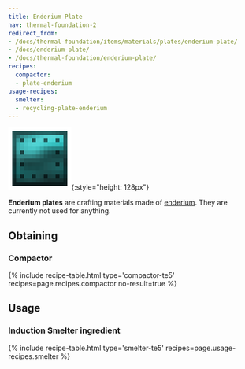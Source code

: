 ```yaml
---
title: Enderium Plate
nav: thermal-foundation-2
redirect_from:
- /docs/thermal-foundation/items/materials/plates/enderium-plate/
- /docs/enderium-plate/
- /docs/thermal-foundation/enderium-plate/
recipes:
  compactor:
  - plate-enderium
usage-recipes:
  smelter:
  - recycling-plate-enderium
---
```


![Enderium plate](/assets/images/thermal-foundation/plate-enderium.png){:style="height: 128px"}


**Enderium plates** are crafting materials made of
[enderium](/docs/thermal-foundation-2/enderium-ingot/). They are currently not used for anything.


Obtaining
---------

### Compactor
{% include recipe-table.html type='compactor-te5' recipes=page.recipes.compactor no-result=true %}


Usage
-----

### Induction Smelter ingredient
{% include recipe-table.html type='smelter-te5' recipes=page.usage-recipes.smelter %}
